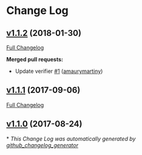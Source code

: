 # Change Log

## [v1.1.2](https://github.com/amaurymartiny/feathers-authentication-publickey/tree/v1.1.2) (2018-01-30)
[Full Changelog](https://github.com/amaurymartiny/feathers-authentication-publickey/compare/v1.1.1...v1.1.2)

**Merged pull requests:**

- Update verifier [\#1](https://github.com/amaurymartiny/feathers-authentication-publickey/pull/1) ([amaurymartiny](https://github.com/amaurymartiny))

## [v1.1.1](https://github.com/amaurymartiny/feathers-authentication-publickey/tree/v1.1.1) (2017-09-06)
[Full Changelog](https://github.com/amaurymartiny/feathers-authentication-publickey/compare/v1.1.0...v1.1.1)

## [v1.1.0](https://github.com/amaurymartiny/feathers-authentication-publickey/tree/v1.1.0) (2017-08-24)


\* *This Change Log was automatically generated by [github_changelog_generator](https://github.com/skywinder/Github-Changelog-Generator)*
